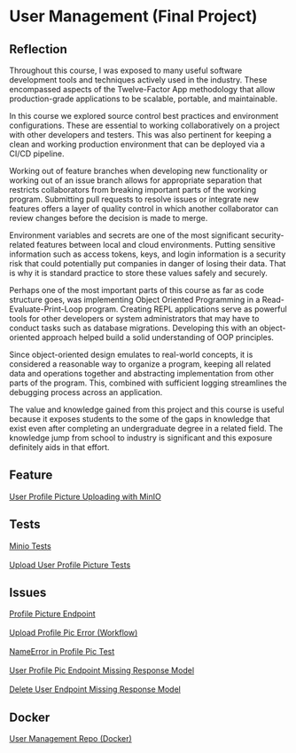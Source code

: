 # User Management (Final Project)

## Reflection

Throughout this course, I was exposed to many useful software development tools and techniques actively used in the industry. These encompassed aspects of the Twelve-Factor App methodology that allow production-grade applications to be scalable, portable, and maintainable.

In this course we explored source control best practices and environment configurations. These are essential to working collaboratively on a project with other developers and testers. This was also pertinent for keeping a clean and working production environment that can be deployed via a CI/CD pipeline.

Working out of feature branches when developing new functionality or working out of an issue branch allows for appropriate separation that restricts collaborators from breaking important parts of the working program. Submitting pull requests to resolve issues or integrate new features offers a layer of quality control in which another collaborator can review changes before the decision is made to merge. 

Environment variables and secrets are one of the most significant security-related features between local and cloud environments. Putting sensitive information such as access tokens, keys, and login information is a security risk that could potentially put companies in danger of losing their data. That is why it is standard practice to store these values safely and securely.

Perhaps one of the most important parts of this course as far as code structure goes, was implementing Object Oriented Programming in a Read-Evaluate-Print-Loop program. Creating REPL applications serve as powerful tools for other developers or system administrators that may have to conduct tasks such as database migrations. Developing this with an object-oriented approach helped build a solid understanding of OOP principles. 

Since object-oriented design emulates to real-world concepts, it is considered a reasonable way to organize a program, keeping all related data and operations together and abstracting implementation from other parts of the program. This, combined with sufficient logging streamlines the debugging process across an application.

The value and knowledge gained from this project and this course is useful because it exposes students to the some of the gaps in knowledge that exist even after completing an undergraduate degree in a related field. The knowledge jump from school to industry is significant and this exposure definitely aids in that effort.

## Feature
[User Profile Picture Uploading with MinIO](https://github.com/adrianaska0/user_management/blob/main/app/routers/user_routes.py)

## Tests
[Minio Tests](https://github.com/adrianaska0/user_management/blob/main/tests/test_minio.py)
<br/><br/>
[Upload User Profile Picture Tests](https://github.com/adrianaska0/user_management/blob/main/tests/test_api/test_users_api.py)

## Issues
[Profile Picture Endpoint](https://github.com/adrianaska0/user_management/issues/1)
<br></br>
[Upload Profile Pic Error (Workflow)](https://github.com/adrianaska0/user_management/issues/3)
<br/><br/>
[NameError in Profile Pic Test](https://github.com/adrianaska0/user_management/issues/6)
<br/><br/>
[User Profile Pic Endpoint Missing Response Model](https://github.com/adrianaska0/user_management/issues/8)
<br/><br/>
[Delete User Endpoint Missing Response Model](https://github.com/adrianaska0/user_management/issues/10)

## Docker
[User Management Repo (Docker)](https://hub.docker.com/repository/docker/adrianaska0/user_management/general)
